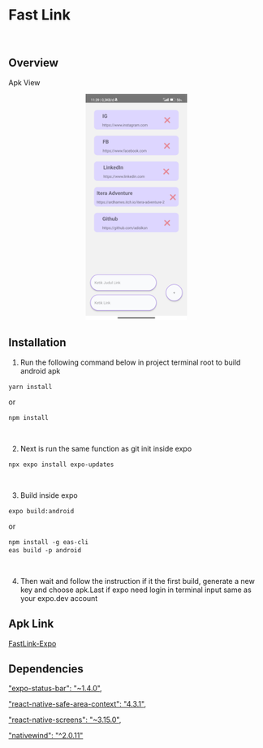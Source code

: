 Fast Link
===
&nbsp;
## Overview
Apk View
<p align="center">
    <img width="200px" src="./src/assets/Screenshot_com.fastlink.jpg">
</p>

## Installation
1. Run the following command below in project terminal root to build android apk
```
yarn install
```
or
```
npm install
```
&nbsp;

2. Next is run the same function as git init inside expo
```
npx expo install expo-updates
```
&nbsp;

3. Build inside expo
```
expo build:android
```
or
```
npm install -g eas-cli
eas build -p android
```
&nbsp;

4. Then wait and follow the instruction if it the first build, generate a new key and choose apk.Last if expo need login in terminal input same as your expo.dev account
&nbsp;

## Apk Link
[FastLink-Expo](https://github.com/adislksn/FastLink-Expo/blob/main/FastLink-Expo-cfe54480efc2412fbb5e5d1f73bbee78-signed.apk)

## Dependencies
["expo-status-bar": "~1.4.0"](https://docs.expo.dev/versions/latest/sdk/status-bar/),

["react-native-safe-area-context": "4.3.1"](https://docs.expo.dev/versions/latest/sdk/safe-area-context/),

["react-native-screens": "~3.15.0"](https://docs.expo.dev/versions/latest/sdk/screens/),

["nativewind": "^2.0.11"](https://www.nativewind.dev/quick-starts/expo)